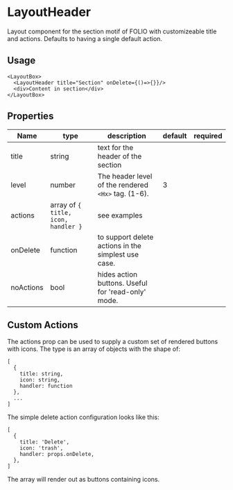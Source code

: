 # LayoutHeader
Layout component for the section motif of FOLIO with customizeable title and actions.
Defaults to having a single default action.

## Usage
```
<LayoutBox>
  <LayoutHeader title="Section" onDelete={()=>{}}/>
  <div>Content in section</div>
</LayoutBox>
```

## Properties

Name | type | description | default | required
--- | --- | --- | --- | ---
title | string | text for the header of the section | |
level | number | The header level of the rendered `<Hx>` tag. (1-6). | 3 |
actions | array of `{ title, icon, handler }` | see examples | |
onDelete | function | to support delete actions in the simplest use case. | |
noActions | bool | hides action buttons. Useful for 'read-only' mode. | |

## Custom Actions
The actions prop can be used to supply a custom set of rendered buttons with icons. The type is an array of objects with the shape of:
```
[
  {
    title: string,
    icon: string,
    handler: function
  },
  ...
]
```

The simple delete action configuration looks like this:

```
[
  {
    title: 'Delete',
    icon: 'trash',
    handler: props.onDelete,
  },
]
```
The array will render out as buttons containing icons.
